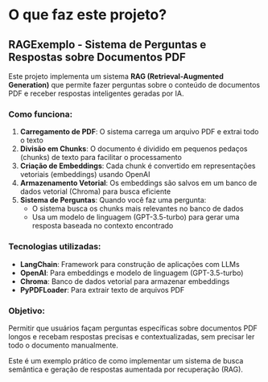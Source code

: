 # O que faz este projeto?

## RAGExemplo - Sistema de Perguntas e Respostas sobre Documentos PDF

Este projeto implementa um sistema **RAG (Retrieval-Augmented Generation)** que permite fazer perguntas sobre o conteúdo de documentos PDF e receber respostas inteligentes geradas por IA.

### Como funciona:

1. **Carregamento de PDF**: O sistema carrega um arquivo PDF e extrai todo o texto
2. **Divisão em Chunks**: O documento é dividido em pequenos pedaços (chunks) de texto para facilitar o processamento
3. **Criação de Embeddings**: Cada chunk é convertido em representações vetoriais (embeddings) usando OpenAI
4. **Armazenamento Vetorial**: Os embeddings são salvos em um banco de dados vetorial (Chroma) para busca eficiente
5. **Sistema de Perguntas**: Quando você faz uma pergunta:
   - O sistema busca os chunks mais relevantes no banco de dados
   - Usa um modelo de linguagem (GPT-3.5-turbo) para gerar uma resposta baseada no contexto encontrado

### Tecnologias utilizadas:

- **LangChain**: Framework para construção de aplicações com LLMs
- **OpenAI**: Para embeddings e modelo de linguagem (GPT-3.5-turbo)
- **Chroma**: Banco de dados vetorial para armazenar embeddings
- **PyPDFLoader**: Para extrair texto de arquivos PDF

### Objetivo:

Permitir que usuários façam perguntas específicas sobre documentos PDF longos e recebam respostas precisas e contextualizadas, sem precisar ler todo o documento manualmente.

Este é um exemplo prático de como implementar um sistema de busca semântica e geração de respostas aumentada por recuperação (RAG).